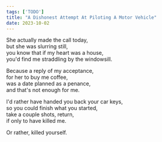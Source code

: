 ```yaml
---
tags: ['TODO']
title: "A Dishonest Attempt At Piloting A Motor Vehicle"
date: 2023-10-02
---
```


She actually made the call today,  
but she was slurring still,  
you know that if my heart was a house,  
you'd find me straddling by the windowsill.

Because a reply of my acceptance,  
for her to buy me coffee,  
was a date planned as a penance,  
and that's not enough for me.

I'd rather have handed you back your car keys,  
so you could finish what you started,  
take a couple shots, return,  
if only to have killed me.

Or rather, killed yourself.
